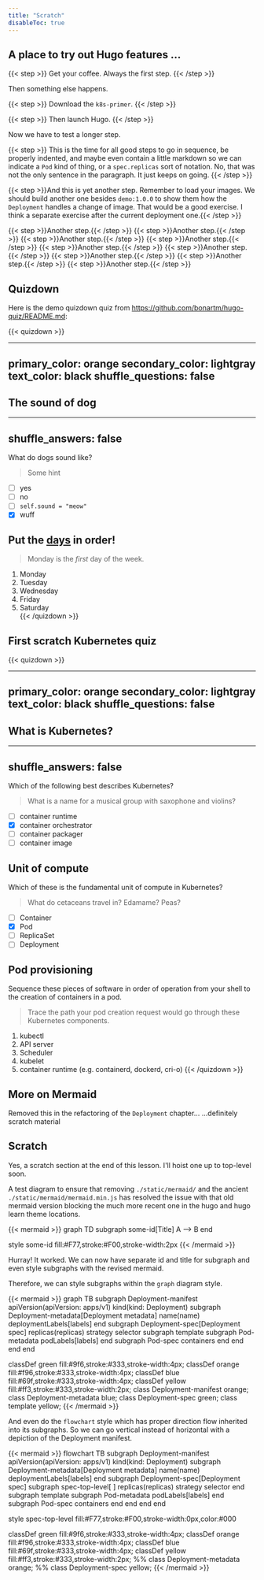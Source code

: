 ```yaml
---
title: "Scratch"
disableToc: true
---
```


## A place to try out Hugo features ...

{{< step >}}
Get your coffee. Always the first step.
{{< /step >}}

Then something else happens.

{{< step >}}
Download the `k8s-primer`.
{{< /step >}}

{{< step >}}
Then launch Hugo.
{{< /step >}}

Now we have to test a longer step.

{{< step >}}
This is the time for all good steps to go in sequence, be properly indented, and maybe even contain a little markdown so we can indicate a `Pod` kind of thing, or a `spec.replicas` sort of notation. No, that was not the only sentence in the paragraph. It just keeps on going.
{{< /step >}}

{{< step >}}And this is yet another step. Remember to load your images. We should build another one besides `demo:1.0.0` to show them how the `Deployment` handles a change of image. That would be a good exercise. I think a separate exercise after the current deployment one.{{< /step >}}

{{< step >}}Another step.{{< /step >}}
{{< step >}}Another step.{{< /step >}}
{{< step >}}Another step.{{< /step >}}
{{< step >}}Another step.{{< /step >}}
{{< step >}}Another step.{{< /step >}}
{{< step >}}Another step.{{< /step >}}
{{< step >}}Another step.{{< /step >}}
{{< step >}}Another step.{{< /step >}}
{{< step >}}Another step.{{< /step >}}

## Quizdown

Here is the demo quizdown quiz from https://github.com/bonartm/hugo-quiz/README.md:


{{< quizdown >}}

---
primary_color: orange
secondary_color: lightgray
text_color: black
shuffle_questions: false
---

## The sound of dog

---
shuffle_answers: false
---

What do dogs sound like?

> Some hint

- [ ] yes
- [ ] no
- [ ] `self.sound = "meow"`
- [x] wuff

## Put the [days](https://en.wikipedia.org/wiki/Day) in order!

> Monday is the *first* day of the week.

1. Monday
2. Tuesday
3. Wednesday
4. Friday
5. Saturday  
{{< /quizdown >}}

## First scratch Kubernetes quiz

{{< quizdown >}}

---
primary_color: orange
secondary_color: lightgray
text_color: black
shuffle_questions: false
---

## What is Kubernetes?

---
shuffle_answers: false
---

Which of the following best describes Kubernetes?

> What is a name for a musical group with saxophone and violins?

- [ ] container runtime
- [x] container orchestrator
- [ ] container packager
- [ ] container image

## Unit of compute

Which of these is the fundamental unit of compute in Kubernetes?

> What do cetaceans travel in? Edamame? Peas?

- [ ] Container
- [x] Pod
- [ ] ReplicaSet
- [ ] Deployment

## Pod provisioning

Sequence these pieces of software in order of operation from your shell to the creation of containers in a pod.

> Trace the path your pod creation request would go through these Kubernetes components.

1. kubectl
2. API server
3. Scheduler
4. kubelet
5. container runtime (e.g. containerd, dockerd, cri-o)
{{< /quizdown >}}

## More on Mermaid

Removed this in the refactoring of the `Deployment` chapter...
...definitely scratch material

## Scratch

Yes, a scratch section at the end of this lesson. I'll hoist one up to top-level soon.

A test diagram to ensure that removing `./static/mermaid/` and the ancient `./static/mermaid/mermaid.min.js` 
has resolved the issue with that old mermaid version blocking the much more recent one in the hugo and hugo learn theme locations. 

{{< mermaid >}}
graph TD
subgraph some-id[Title]
    A --> B
end

style some-id fill:#F77,stroke:#F00,stroke-width:2px
{{< /mermaid >}}

Hurray! It worked. We can now have separate id and title for subgraph and even style subgraphs with the revised mermaid.

Therefore, we can style subgraphs within the `graph` diagram style.

{{< mermaid >}}
graph TB
subgraph Deployment-manifest
  apiVersion(apiVersion: apps/v1)
  kind(kind: Deployment)
  subgraph Deployment-metadata[Deployment metadata]
    name(name)
    deploymentLabels[labels]
  end
  subgraph Deployment-spec[Deployment spec]
    replicas(replicas)
    strategy
    selector
    subgraph template
      subgraph Pod-metadata
        podLabels[labels]
      end
      subgraph Pod-spec
        containers
      end
    end
  end
end

classDef green fill:#9f6,stroke:#333,stroke-width:4px;
classDef orange fill:#f96,stroke:#333,stroke-width:4px;
classDef blue fill:#69f,stroke:#333,stroke-width:4px;
classDef yellow fill:#ff3,stroke:#333,stroke-width:2px;
class Deployment-manifest orange;
class Deployment-metadata blue;
class Deployment-spec green;
class template yellow;
{{< /mermaid >}}

And even do the `flowchart` style which has proper direction flow inherited into its subgraphs.
So we can go vertical instead of horizontal with a depiction of the Deployment manifest.

{{< mermaid >}}
flowchart TB
subgraph Deployment-manifest
  apiVersion(apiVersion: apps/v1)
  kind(kind: Deployment)
  subgraph Deployment-metadata[Deployment metadata]
    name(name)
    deploymentLabels[labels]
  end
  subgraph Deployment-spec[Deployment spec]
    subgraph spec-top-level[ ]
      replicas(replicas)
      strategy
      selector
    end
    subgraph template
      subgraph Pod-metadata
        podLabels[labels]
      end
      subgraph Pod-spec
        containers
      end
    end
  end
end

style spec-top-level fill:#F77,stroke:#F00,stroke-width:0px,color:#000

classDef green fill:#9f6,stroke:#333,stroke-width:4px;
classDef orange fill:#f96,stroke:#333,stroke-width:4px;
classDef blue fill:#69f,stroke:#333,stroke-width:4px;
classDef yellow fill:#ff3,stroke:#333,stroke-width:2px;
%% class Deployment-metadata orange;
%% class Deployment-spec yellow;
{{< /mermaid >}}

